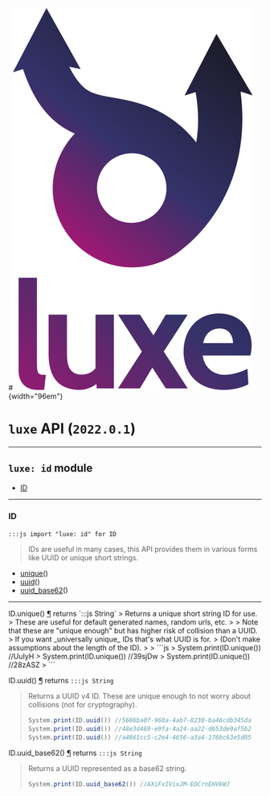 #![](../images/luxe-dark.svg){width="96em"}

# `luxe` API (`2022.0.1`)  


---

## `luxe: id` module

- [ID](#id)   

---

### ID
`:::js import "luxe: id" for ID`
> IDs are useful in many cases, this API provides them in various forms like UUID or unique short strings.

- [unique](#ID.unique)()
- [uuid](#ID.uuid)()
- [uuid_base62](#ID.uuid_base62)()

<hr/>
<endpoint module="luxe: id" class="ID" signature="unique()"></endpoint>
<signature id="ID.unique">ID.unique()
<a class="headerlink" href="#ID.unique" title="Permanent link">¶</a></signature>
<span class='api_ret'>returns</span> `:::js String`
> Returns a unique short string ID for use.
> These are useful for default generated names, random urls, etc.
> 
> Note that these are "unique enough" but has higher risk of collision than a UUID.
> If you want _universally unique_ IDs that's what UUID is for.
> (Don't make assumptions about the length of the ID).
> 
>   ```js
>   System.print(ID.unique()) //UuIyH
>   System.print(ID.unique()) //39sjDw
>   System.print(ID.unique()) //28zASZ
>   ```   

<endpoint module="luxe: id" class="ID" signature="uuid()"></endpoint>
<signature id="ID.uuid">ID.uuid()
<a class="headerlink" href="#ID.uuid" title="Permanent link">¶</a></signature>
<span class='api_ret'>returns</span> `:::js String`
> Returns a UUID v4 ID.
> These are unique enough to not worry about collisions (not for cryptography).
> 
>   ```js
>   System.print(ID.uuid()) //5606ba0f-968a-4ab7-8230-ba46cdb345da
>   System.print(ID.uuid()) //48e3d469-e9fa-4a24-aa22-d653de9af5b2
>   System.print(ID.uuid()) //a4861cc5-c2e4-4656-a3a4-176bc63e5d05
>   ```   

<endpoint module="luxe: id" class="ID" signature="uuid_base62()"></endpoint>
<signature id="ID.uuid_base62">ID.uuid_base62()
<a class="headerlink" href="#ID.uuid_base62" title="Permanent link">¶</a></signature>
<span class='api_ret'>returns</span> `:::js String`
> Returns a UUID represented as a base62 string.
> 
>   ```js
>   System.print(ID.uuid_base62()) //AXiFxIVixJM-EDCrnEHVkWJ
>   ```   


